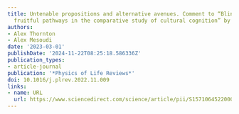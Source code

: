 ```yaml
---
title: Untenable propositions and alternative avenues. Comment to “Blind alleys and
  fruitful pathways in the comparative study of cultural cognition” by Andrew Whiten.
authors:
- Alex Thornton
- Alex Mesoudi
date: '2023-03-01'
publishDate: '2024-11-22T08:25:18.586336Z'
publication_types:
- article-journal
publication: '*Physics of Life Reviews*'
doi: 10.1016/j.plrev.2022.11.009
links:
- name: URL
  url: https://www.sciencedirect.com/science/article/pii/S1571064522000835
---
```

